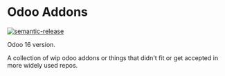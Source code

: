 # Odoo Addons

[![semantic-release](https://img.shields.io/badge/%20%20%F0%9F%93%A6%F0%9F%9A%80-semantic--release-e10079.svg)](https://github.com/semantic-release/semantic-release)

Odoo 16 version.

A collection of wip odoo addons or things that didn't fit or get accepted in
more widely used repos.
